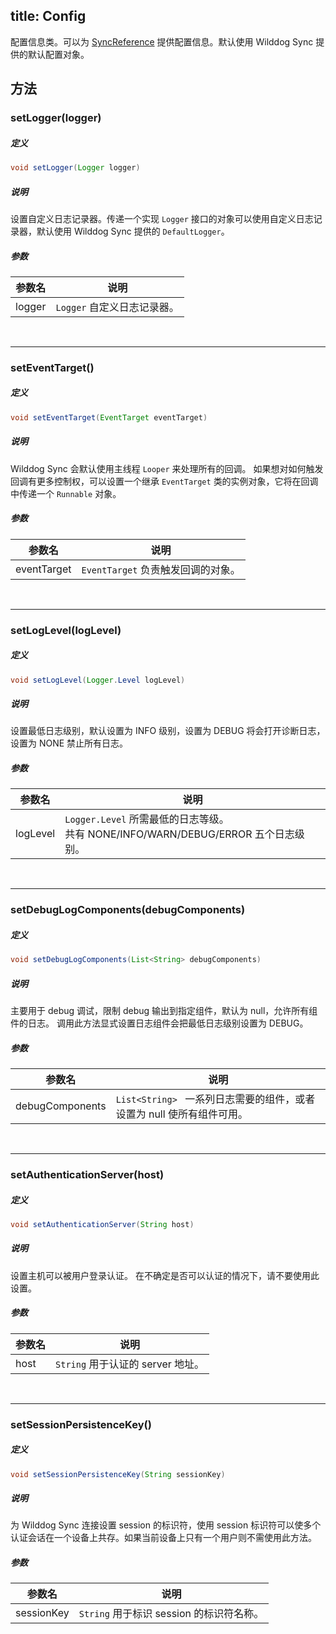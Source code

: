 title:  Config
---
配置信息类。可以为 [SyncReference](napi/sync/android/SyncReference.html) 提供配置信息。默认使用 Wilddog Sync 提供的默认配置对象。
## 方法

### setLogger(logger)
##### 定义

```java
void setLogger(Logger logger)
```

##### 说明

设置自定义日志记录器。传递一个实现 `Logger` 接口的对象可以使用自定义日志记录器，默认使用 Wilddog Sync 提供的 `DefaultLogger`。

##### 参数


参数名 | 说明
--- | ---
logger | `Logger` 自定义日志记录器。
</br>

---
### setEventTarget()

##### 定义

```java
void setEventTarget(EventTarget eventTarget)
```

##### 说明

Wilddog Sync 会默认使用主线程 `Looper` 来处理所有的回调。
如果想对如何触发回调有更多控制权，可以设置一个继承 `EventTarget` 类的实例对象，它将在回调中传递一个 `Runnable` 对象。

##### 参数

参数名 | 说明
--- | ---
eventTarget | `EventTarget` 负责触发回调的对象。

</br>

---
### setLogLevel(logLevel)
##### 定义

```java
void setLogLevel(Logger.Level logLevel)
```

##### 说明

设置最低日志级别，默认设置为 INFO 级别，设置为 DEBUG 将会打开诊断日志，设置为 NONE 禁止所有日志。

##### 参数

参数名 | 说明
--- | ---
logLevel | `Logger.Level` 所需最低的日志等级。</br>共有 NONE/INFO/WARN/DEBUG/ERROR 五个日志级别。
</br>

---
### setDebugLogComponents(debugComponents)
##### 定义

```java
void setDebugLogComponents(List<String> debugComponents)
```

##### 说明

主要用于 debug 调试，限制 debug 输出到指定组件，默认为 null，允许所有组件的日志。
调用此方法显式设置日志组件会把最低日志级别设置为 DEBUG。

##### 参数

参数名 | 说明
--- | ---
debugComponents | `List<String> ` 一系列日志需要的组件，或者设置为 null 使所有组件可用。
</br>

---
### setAuthenticationServer(host)

##### 定义

```java
void setAuthenticationServer(String host)
```

##### 说明

设置主机可以被用户登录认证。
在不确定是否可以认证的情况下，请不要使用此设置。

##### 参数

参数名 | 说明
--- | ---
host | `String` 用于认证的 server 地址。
</br>

---
### setSessionPersistenceKey()

##### 定义

```java
void setSessionPersistenceKey(String sessionKey)
```

##### 说明

为 Wilddog Sync 连接设置 session 的标识符，使用 session 标识符可以使多个认证会话在一个设备上共存。如果当前设备上只有一个用户则不需使用此方法。

##### 参数

参数名 | 说明
--- | ---
sessionKey | `String` 用于标识 session 的标识符名称。
</br>


